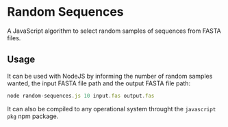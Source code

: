 # Random Sequences
A JavaScript algorithm to select random samples of sequences from FASTA files.

## Usage
It can be used with NodeJS by informing the number of random samples wanted, the input FASTA file path and the output FASTA file path:
```javascript
node random-sequences.js 10 input.fas output.fas
```
It can also be compiled to any operational system throught the ```javascript pkg``` npm package.
